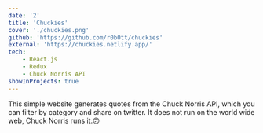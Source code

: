 ```yaml
---
date: '2'
title: 'Chuckies'
cover: './chuckies.png'
github: 'https://github.com/r0b0tt/chuckies'
external: 'https://chuckies.netlify.app/'
tech:
    - React.js
    - Redux
    - Chuck Norris API
showInProjects: true
---
```


This simple website generates quotes from the Chuck Norris API, which you can filter by category and share on twitter. It does not run on the world wide web, Chuck Norris runs it.🙃
